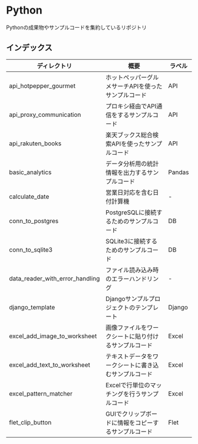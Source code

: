 # Python

Pythonの成果物やサンプルコードを集約しているリポジトリ

## インデックス

| ディレクトリ                    | 概要                                                 | ラベル |
| ------------------------------- | ---------------------------------------------------- | ------ |
| api_hotpepper_gourmet           | ホットペッパーグルメサーチAPIを使ったサンプルコード  | API    |
| api_proxy_communication         | プロキシ経由でAPI通信をするサンプルコード            | API    |
| api_rakuten_books               | 楽天ブックス総合検索APIを使ったサンプルコード        | API    |
| basic_analytics                 | データ分析用の統計情報を出力するサンプルコード       | Pandas |
| calculate_date                  | 営業日対応を含む日付計算機                           | -      |
| conn_to_postgres                | PostgreSQLに接続するためのサンプルコード             | DB     |
| conn_to_sqlite3                 | SQLite3に接続するためのサンプルコード                | DB     |
| data_reader_with_error_handling | ファイル読み込み時のエラーハンドリング               | -      |
| django_template                 | Djangoサンプルプロジェクトのテンプレート             | Django |
| excel_add_image_to_worksheet    | 画像ファイルをワークシートに貼り付けるサンプルコード | Excel  |
| excel_add_text_to_worksheet     | テキストデータをワークシートに書き込むサンプルコード | Excel  |
| excel_pattern_matcher           | Excelで行単位のマッチングを行うサンプルコード        | Excel  |
| flet_clip_button                | GUIでクリップボードに情報をコピーするサンプルコード  | Flet   |
